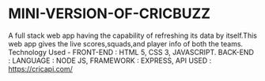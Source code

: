 # MINI-VERSION-OF-CRICBUZZ
A full stack web app having the capability of refreshing its data by itself.This web app gives the live scores,squads,and player info of both the teams.
Technology Used - FRONT-END : HTML 5, CSS 3, JAVASCRIPT.
BACK-END : LANGUAGE : NODE JS, FRAMEWORK : EXPRESS,  API USED : https://cricapi.com/
